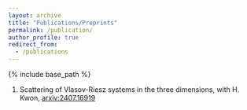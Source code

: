 ```yaml
---
layout: archive
title: "Publications/Preprints"
permalink: /publication/
author_profile: true
redirect_from:
  - /publications
---
```


{% include base_path %}


1. Scattering of Vlasov-Riesz systems in the three dimensions, with H. Kwon, [arxiv:2407.16919](https://arxiv.org/abs/2407.16919)
